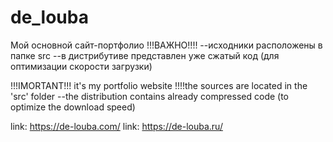 # de_louba
Мой основной сайт-портфолио
!!!ВАЖНО!!!! 
--исходники расположены в папке src 
--в дистрибутиве представлен уже сжатый код (для оптимизации скорости загрузки)

!!!IMORTANT!!!
it's my portfolio website 
!!!!the sources are located in the 'src' folder
--the distribution contains already compressed code (to optimize the download speed)

link: https://de-louba.com/
link: https://de-louba.ru/
